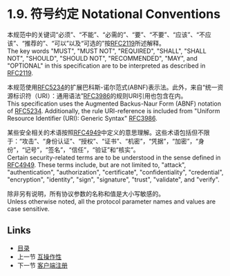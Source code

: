 1.9. 符号约定 Notational Conventions
==================
本规范中的关键词“必须”、“不能”、“必需的”、“要”、“不要”、“应该”、“不应该”、“推荐的”、“可以”以及“可选的”按[RFC2119][RFC2119]所述解释。  
The key words "MUST", "MUST NOT", "REQUIRED", "SHALL", "SHALL NOT", "SHOULD", "SHOULD NOT", "RECOMMENDED", "MAY", and "OPTIONAL" in this specification are to be interpreted as described in [RFC2119].

本规范使用[RFC5234][RFC5234]的扩展巴科斯-诺尔范式(ABNF)表示法。此外，来自“统一资源标识符（URI）：通用语法”[RFC3986][RFC3986]的规则URI引用也包含在内。  
This specification uses the Augmented Backus-Naur Form (ABNF) notation of [RFC5234].  Additionally, the rule URI-reference is included from "Uniform Resource Identifier (URI): Generic Syntax" [RFC3986].

某些安全相关的术语按照[RFC4949][RFC4949]中定义的意思理解。这些术语包括但不限于：“攻击”、“身份认证”、“授权”、“证书”、“机密”，“凭据”，“加密”，“身份”，“记号”，“签名”，“信任”，“验证”和“核实”。  
Certain security-related terms are to be understood in the sense defined in [RFC4949].  These terms include, but are not limited to, "attack", "authentication", "authorization", "certificate", "confidentiality", "credential", "encryption", "identity", "sign", "signature", "trust", "validate", and "verify".

除非另有说明，所有协议参数的名称和值是大小写敏感的。  
Unless otherwise noted, all the protocol parameter names and values are case sensitive.

[RFC2119]: http://tools.ietf.org/html/rfc2119 "Key words for use in RFCs to Indicate Requirement Levels"
[RFC5234]: http://tools.ietf.org/html/rfc5234 "Augmented BNF for Syntax Specifications: ABNF"
[RFC3986]: http://tools.ietf.org/html/rfc3986 "Uniform Resource Identifier (URI): Generic Syntax"
[RFC4949]: http://tools.ietf.org/html/rfc4949 "Internet Security Glossary, Version 2"

## Links

* [目录](../SUMMARY.md)
* 上一节 [互操作性](1.8.md)
* 下一节 [客户端注册](../Section02/2.md)
